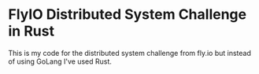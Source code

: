 # FlyIO Distributed System Challenge in Rust

This is my code for the distributed system challenge from fly.io but instead of using GoLang I've used Rust.
